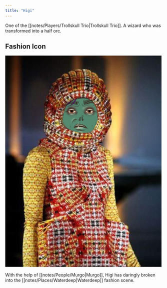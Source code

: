 ```yaml
---
title: "Higi"
---
```

One of the [[notes/Players/Trollskull Trio|Trollskull Trio]]. A wizard who was transformed into a half orc.

## Fashion Icon
![icon|250](notes/images/20230714154751.png)

With the help of [[notes/People/Murgo|Murgo]], Higi has daringly broken into the [[notes/Places/Waterdeep|Waterdeep]] fashion scene.
